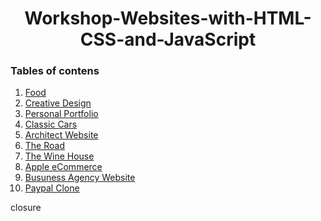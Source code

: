<div align="center">
    <h1>Workshop-Websites-with-HTML-CSS-and-JavaScript</h1>
</div>

### Tables of contens

1. [Food](https://github.com/Wissanukhong/Workshop-Websites-with-HTML-CSS-and-JavaScript/blob/master/1.Food/food.md)
2. [Creative Design]()
3. [Personal Portfolio]()
4. [Classic Cars]()
5. [Architect Website]()
6. [The Road]()
7. [The Wine House]()
8. [Apple eCommerce]()
9. [Busuness Agency Website]()
10. [Paypal Clone]()

closure
